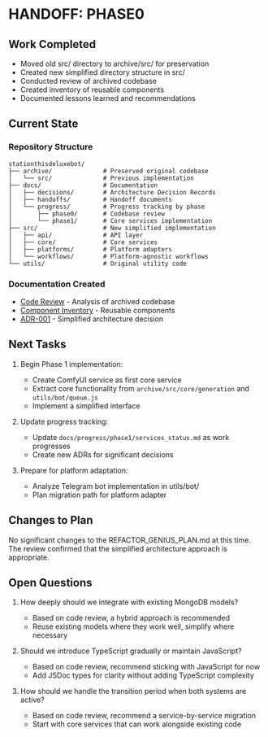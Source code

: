 # HANDOFF: PHASE0

## Work Completed
- Moved old src/ directory to archive/src/ for preservation
- Created new simplified directory structure in src/
- Conducted review of archived codebase
- Created inventory of reusable components
- Documented lessons learned and recommendations

## Current State

### Repository Structure
```
stationthisdeluxebot/
├── archive/              # Preserved original codebase
│   └── src/              # Previous implementation
├── docs/                 # Documentation
│   ├── decisions/        # Architecture Decision Records
│   ├── handoffs/         # Handoff documents
│   └── progress/         # Progress tracking by phase
│       ├── phase0/       # Codebase review
│       └── phase1/       # Core services implementation
├── src/                  # New simplified implementation
│   ├── api/              # API layer
│   ├── core/             # Core services
│   ├── platforms/        # Platform adapters
│   └── workflows/        # Platform-agnostic workflows
└── utils/                # Original utility code
```

### Documentation Created
- [Code Review](../progress/phase0/code_review.md) - Analysis of archived codebase
- [Component Inventory](../progress/phase0/component_inventory.md) - Reusable components
- [ADR-001](../decisions/ADR-001-simplified-architecture.md) - Simplified architecture decision

## Next Tasks
1. Begin Phase 1 implementation:
   - Create ComfyUI service as first core service
   - Extract core functionality from `archive/src/core/generation` and `utils/bot/queue.js`
   - Implement a simplified interface

2. Update progress tracking:
   - Update `docs/progress/phase1/services_status.md` as work progresses
   - Create new ADRs for significant decisions

3. Prepare for platform adaptation:
   - Analyze Telegram bot implementation in utils/bot/
   - Plan migration path for platform adapter

## Changes to Plan
No significant changes to the REFACTOR_GENIUS_PLAN.md at this time. The review confirmed that the simplified architecture approach is appropriate.

## Open Questions
1. How deeply should we integrate with existing MongoDB models?
   - Based on code review, a hybrid approach is recommended
   - Reuse existing models where they work well, simplify where necessary

2. Should we introduce TypeScript gradually or maintain JavaScript?
   - Based on code review, recommend sticking with JavaScript for now
   - Add JSDoc types for clarity without adding TypeScript complexity

3. How should we handle the transition period when both systems are active?
   - Based on code review, recommend a service-by-service migration
   - Start with core services that can work alongside existing code 